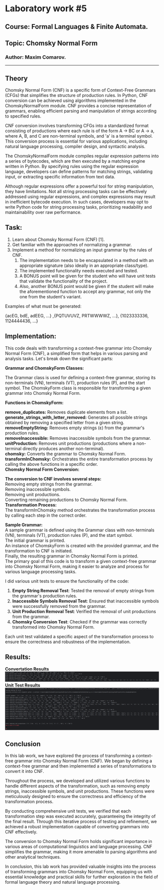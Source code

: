# Laboratory work #5
## Course: Formal Languages & Finite Automata.
## Topic: Chomsky Normal Form
### Author: Maxim Comarov.


----
## Theory

Chomsky Normal Form (CNF) is a specific form of Context-Free Grammars (CFGs) that simplifies the structure of production rules. In Python, CNF conversion can be achieved using algorithms implemented in the ChomskyNormalForm module. CNF provides a concise representation of grammars, enabling efficient parsing and manipulation of strings according to specified rules.

CNF conversion involves transforming CFGs into a standardized format consisting of productions where each rule is of the form A → BC or A → a, where A, B, and C are non-terminal symbols, and 'a' is a terminal symbol. This conversion process is essential for various applications, including natural language processing, compiler design, and syntactic analysis.

The ChomskyNormalForm module compiles regular expression patterns into a series of bytecodes, which are then executed by a matching engine written in Python. By specifying rules using the regular expression language, developers can define patterns for matching strings, validating input, or extracting specific information from text data.

Although regular expressions offer a powerful tool for string manipulation, they have limitations. Not all string processing tasks can be effectively addressed using regular expressions, and complex expressions may result in inefficient bytecode execution. In such cases, developers may opt to write Python code for string processing tasks, prioritizing readability and maintainability over raw performance.



## Task:


1. Learn about Chomsky Normal Form (CNF) [1].
2. Get familiar with the approaches of normalizing a grammar.
3. Implement a method for normalizing an input grammar by the rules of CNF.
   1) The implementation needs to be encapsulated in a method with an appropriate signature (also ideally in an appropriate class/type).
   2) The implemented functionality needs executed and tested.
   3) A BONUS point will be given for the student who will have unit tests that validate the functionality of the project.
   4) Also, another BONUS point would be given if the student will make the aforementioned function to accept any grammar, not only the one from the student's variant.


Examples of what must be generated:

{acEG, bdE, adEEG, ...} ,{PQTUVUVZ, PRTWWWWZ, ...}, {1023333336, 1124444436, ...}


## Implementation:


This code deals with transforming a context-free grammar into Chomsky Normal Form (CNF), a simplified form that helps in various parsing and analysis tasks. Let's break down the significant parts:

**Grammar and ChomskyForm Classes:** 

The Grammar class is used for defining a context-free grammar, storing its non-terminals (VN), terminals (VT), production rules (P), and the start symbol.
The ChomskyForm class is responsible for transforming a given grammar into Chomsky Normal Form.

**Functions in ChomskyForm:**

**remove_duplicates:** Removes duplicate elements from a list.                                                        
**generate_strings_with_letter_removed:** Generates all possible strings obtained by removing a specified letter from a given string.    
**removeEmptyString:** Removes empty strings (ε) from the grammar's production rules.    
**removeInaccessible:** Removes inaccessible symbols from the grammar.                        
**unitProduction:** Removes unit productions (productions where a non-terminal directly produces another non-terminal).                           
**chomsky:** Converts the grammar to Chomsky Normal Form.                                     
**transformInChomsky:** Orchestrates the entire transformation process by calling the above functions in a specific order.                         
**Chomsky Normal Form Conversion:**                 

**The conversion to CNF involves several steps:**          
Removing empty strings from the grammar.  
Removing inaccessible symbols.   
Removing unit productions.   
Converting remaining productions to Chomsky Normal Form.   
**Transformation Process:**    
The transformInChomsky method orchestrates the transformation process by calling each step in the correct order.        

**Sample Grammar:**          
A sample grammar is defined using the Grammar class with non-terminals (VN), terminals (VT), production rules (P), and the start symbol.                         
The initial grammar is printed.               
An instance of ChomskyForm is created with the provided grammar, and the transformation to CNF is initiated.                   
Finally, the resulting grammar in Chomsky Normal Form is printed.                   
The primary goal of this code is to transform a given context-free grammar into Chomsky Normal Form, making it easier to analyze and process for various language processing tasks.                                             


I did various unit tests to ensure the functionality of the code:
1. **Empty String Removal Test**: Tested the removal of empty strings from the grammar's production rules.
2. **Inaccessible Symbols Removal Test**: Ensured that inaccessible symbols were successfully removed from the grammar.
3. **Unit Production Removal Test**: Verified the removal of unit productions from the grammar.
4. **Chomsky Conversion Test**: Checked if the grammar was correctly transformed into Chomsky Normal Form.

Each unit test validated a specific aspect of the transformation process to ensure the correctness and robustness of the implementation.



## Results:
**Convertation Results**
![img_1.png](img_1.png)
**Unit Test Results**
![img.png](img.png)

## Conclusion

In this lab work, we have explored the process of transforming a context-free grammar into Chomsky Normal Form (CNF). We began by defining a context-free grammar and then implemented a series of transformations to convert it into CNF.

Throughout the process, we developed and utilized various functions to handle different aspects of the transformation, such as removing empty strings, inaccessible symbols, and unit productions. These functions were meticulously designed to ensure the correctness and efficiency of the transformation process.

By conducting comprehensive unit tests, we verified that each transformation step was executed accurately, guaranteeing the integrity of the final result. Through this iterative process of testing and refinement, we achieved a robust implementation capable of converting grammars into CNF effectively.

The conversion to Chomsky Normal Form holds significant importance in various areas of computational linguistics and language processing. CNF simplifies the grammar, making it more amenable to parsing algorithms and other analytical techniques.

In conclusion, this lab work has provided valuable insights into the process of transforming grammars into Chomsky Normal Form, equipping us with essential knowledge and practical skills for further exploration in the field of formal language theory and natural language processing.
